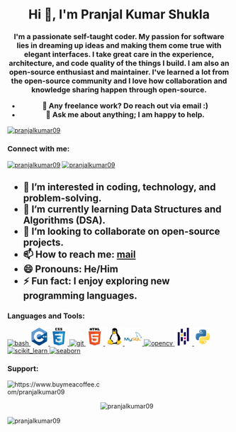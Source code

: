 <h1 align="center">Hi 👋, I'm Pranjal Kumar Shukla</h1>
<h3 align="center">I'm a passionate self-taught coder. My passion for software lies in dreaming up ideas and making them come true with elegant interfaces. I take great care in the experience, architecture, and code quality of the things I build. I am also an open-source enthusiast and maintainer. I've learned a lot from the open-source community and I love how collaboration and knowledge sharing happen through open-source. 
    <ul align="center">
    <li >💼 Any freelance work? Do reach out via email :)</li>
    <li>💬 Ask me about anything; I am happy to help.</li>
    </ul>
</h3>
<p align="left"> <a href="https://github.com/ryo-ma/github-profile-trophy"><img src="https://github-profile-trophy.vercel.app/?username=pranjalkumar09" alt="pranjalkumar09" /></a> </p>

<h3 align="left">Connect with me:</h3>
<p align="left">
<a href="https://twitter.com/pranjalkumar09" target="blank"><img align="center" src="https://raw.githubusercontent.com/rahuldkjain/github-profile-readme-generator/master/src/images/icons/Social/twitter.svg" alt="pranjalkumar09" height="30" width="40" /></a>
<a href="https://linkedin.com/in/coderkumarshukla" target="blank"><img align="center" src="https://raw.githubusercontent.com/rahuldkjain/github-profile-readme-generator/master/src/images/icons/Social/linked-in-alt.svg" alt="pranjalkumar09" height="30" width="40" /></a>
</p>


<p align="left">
<h2>
<ul>
<li>👀 I’m interested in coding, technology, and problem-solving. </li>
<li>🌱 I’m currently learning Data Structures and Algorithms (DSA). </li>
<li>💞️ I’m looking to collaborate on open-source projects. </li>
<li>📫 How to reach me: <a href="mailto::coderkumarshukla@email.com" > mail </a> </li>
<li>😄 Pronouns: He/Him</li>
<li>⚡ Fun fact: I enjoy exploring new programming languages.</li>
</ul>
</h2>
</p>



<h3 align="left">Languages and Tools:</h3>
<p align="left"> 
    <a href="https://www.gnu.org/software/bash/" target="_blank" rel="noreferrer"> <img src="https://www.vectorlogo.zone/logos/gnu_bash/gnu_bash-icon.svg" alt="bash" width="40" height="40"/> </a> 
    <a href="https://www.w3schools.com/cpp/" target="_blank" rel="noreferrer"> <img src="https://raw.githubusercontent.com/devicons/devicon/master/icons/cplusplus/cplusplus-original.svg" alt="cplusplus" width="40" height="40"/> </a> 
    <a href="https://www.w3schools.com/css/" target="_blank" rel="noreferrer"> <img src="https://raw.githubusercontent.com/devicons/devicon/master/icons/css3/css3-original-wordmark.svg" alt="css3" width="40" height="40"/> </a> 
    <a href="https://git-scm.com/" target="_blank" rel="noreferrer"> <img src="https://www.vectorlogo.zone/logos/git-scm/git-scm-icon.svg" alt="git" width="40" height="40"/> </a> 
    <a href="https://www.w3.org/html/" target="_blank" rel="noreferrer"> <img src="https://raw.githubusercontent.com/devicons/devicon/master/icons/html5/html5-original-wordmark.svg" alt="html5" width="40" height="40"/> </a> 
    <a href="https://www.linux.org/" target="_blank" rel="noreferrer"> <img src="https://raw.githubusercontent.com/devicons/devicon/master/icons/linux/linux-original.svg" alt="linux" width="40" height="40"/> </a> 
    <a href="https://www.mysql.com/" target="_blank" rel="noreferrer"> <img src="https://raw.githubusercontent.com/devicons/devicon/master/icons/mysql/mysql-original-wordmark.svg" alt="mysql" width="40" height="40"/> </a> 
    <a href="https://opencv.org/" target="_blank" rel="noreferrer"> <img src="https://www.vectorlogo.zone/logos/opencv/opencv-icon.svg" alt="opencv" width="40" height="40"/> </a> 
    <a href="https://pandas.pydata.org/" target="_blank" rel="noreferrer"> <img src="https://raw.githubusercontent.com/devicons/devicon/2ae2a900d2f041da66e950e4d48052658d850630/icons/pandas/pandas-original.svg" alt="pandas" width="40" height="40"/> </a> 
    <a href="https://www.python.org" target="_blank" rel="noreferrer"> <img src="https://raw.githubusercontent.com/devicons/devicon/master/icons/python/python-original.svg" alt="python" width="40" height="40"/> </a> 
    <a href="https://scikit-learn.org/" target="_blank" rel="noreferrer"> <img src="https://upload.wikimedia.org/wikipedia/commons/0/05/Scikit_learn_logo_small.svg" alt="scikit_learn" width="40" height="40"/> </a> 
    <a href="https://seaborn.pydata.org/" target="_blank" rel="noreferrer"> <img src="https://seaborn.pydata.org/_images/logo-mark-lightbg.svg" alt="seaborn" width="40" height="40"/> </a> 
</p>

<h3 align="left">Support:</h3>
<p><a href="https://www.buymeacoffee.com/pranjalkumar09"> <img align="left" src="https://cdn.buymeacoffee.com/buttons/v2/default-yellow.png" height="50" width="210" alt="https://www.buymeacoffee.com/pranjalkumar09" /></a></p><br><br>

<p><img align="center" src="https://github-readme-stats.vercel.app/api/top-langs?username=pranjalkumar09&show_icons=true&locale=en&layout=compact" alt="pranjalkumar09" /></p>

<p><img align="center" src="https://github-readme-streak-stats.herokuapp.com/?user=pranjalkumar09&" alt="pranjalkumar09" /></p>
